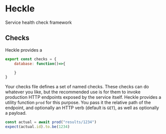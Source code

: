 # Heckle

Service health check framework

## Checks

Heckle provides a 

```js
export const checks = {
    database: function()=>{

    }
}
```

Your checks file defines a set of named checks. These checks can do whatever you like, but the recommended use is for them to invoke production HTTP endpoints exposed by the service itself. Heckle provides a utility function `prod` for this purpose. You pass it the relative path of the endpoint, and optionally an HTTP verb (default is `GET`), as well as optionally a payload.

```js
const actual = await prod("results/1234")
expect(actual.id).to.be(1234)
```
